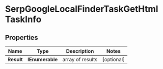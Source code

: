 # SerpGoogleLocalFinderTaskGetHtmlTaskInfo


## Properties

| Name | Type | Description | Notes |
|------------ | ------------- | ------------- | -------------|
**Result** | **IEnumerable<SerpGoogleLocalFinderTaskGetHtmlResultInfo>** | array of results |[optional]|